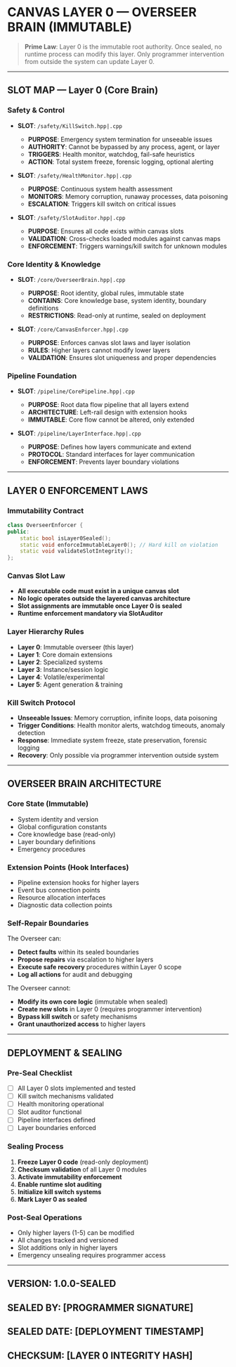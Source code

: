 # CANVAS LAYER 0 — OVERSEER BRAIN (IMMUTABLE)

> **Prime Law**: Layer 0 is the immutable root authority. Once sealed, no runtime process can modify this layer. Only programmer intervention from outside the system can update Layer 0.

---

## SLOT MAP — Layer 0 (Core Brain)

### Safety & Control
- **SLOT**: `/safety/KillSwitch.hpp|.cpp`
  - **PURPOSE**: Emergency system termination for unseeable issues
  - **AUTHORITY**: Cannot be bypassed by any process, agent, or layer
  - **TRIGGERS**: Health monitor, watchdog, fail-safe heuristics
  - **ACTION**: Total system freeze, forensic logging, optional alerting

- **SLOT**: `/safety/HealthMonitor.hpp|.cpp`
  - **PURPOSE**: Continuous system health assessment
  - **MONITORS**: Memory corruption, runaway processes, data poisoning
  - **ESCALATION**: Triggers kill switch on critical issues

- **SLOT**: `/safety/SlotAuditor.hpp|.cpp`
  - **PURPOSE**: Ensures all code exists within canvas slots
  - **VALIDATION**: Cross-checks loaded modules against canvas maps
  - **ENFORCEMENT**: Triggers warnings/kill switch for unknown modules

### Core Identity & Knowledge
- **SLOT**: `/core/OverseerBrain.hpp|.cpp`
  - **PURPOSE**: Root identity, global rules, immutable state
  - **CONTAINS**: Core knowledge base, system identity, boundary definitions
  - **RESTRICTIONS**: Read-only at runtime, sealed on deployment

- **SLOT**: `/core/CanvasEnforcer.hpp|.cpp`
  - **PURPOSE**: Enforces canvas slot laws and layer isolation
  - **RULES**: Higher layers cannot modify lower layers
  - **VALIDATION**: Ensures slot uniqueness and proper dependencies

### Pipeline Foundation
- **SLOT**: `/pipeline/CorePipeline.hpp|.cpp`
  - **PURPOSE**: Root data flow pipeline that all layers extend
  - **ARCHITECTURE**: Left-rail design with extension hooks
  - **IMMUTABLE**: Core flow cannot be altered, only extended

- **SLOT**: `/pipeline/LayerInterface.hpp|.cpp`
  - **PURPOSE**: Defines how layers communicate and extend
  - **PROTOCOL**: Standard interfaces for layer communication
  - **ENFORCEMENT**: Prevents layer boundary violations

---

## LAYER 0 ENFORCEMENT LAWS

### Immutability Contract
```cpp
class OverseerEnforcer {
public:
    static bool isLayer0Sealed();
    static void enforceImmutableLayer0(); // Hard kill on violation
    static void validateSlotIntegrity();
};
```

### Canvas Slot Law
- **All executable code must exist in a unique canvas slot**
- **No logic operates outside the layered canvas architecture**
- **Slot assignments are immutable once Layer 0 is sealed**
- **Runtime enforcement mandatory via SlotAuditor**

### Layer Hierarchy Rules
- **Layer 0**: Immutable overseer (this layer)
- **Layer 1**: Core domain extensions
- **Layer 2**: Specialized systems
- **Layer 3**: Instance/session logic
- **Layer 4**: Volatile/experimental
- **Layer 5**: Agent generation & training

### Kill Switch Protocol
- **Unseeable Issues**: Memory corruption, infinite loops, data poisoning
- **Trigger Conditions**: Health monitor alerts, watchdog timeouts, anomaly detection
- **Response**: Immediate system freeze, state preservation, forensic logging
- **Recovery**: Only possible via programmer intervention outside system

---

## OVERSEER BRAIN ARCHITECTURE

### Core State (Immutable)
- System identity and version
- Global configuration constants
- Core knowledge base (read-only)
- Layer boundary definitions
- Emergency procedures

### Extension Points (Hook Interfaces)
- Pipeline extension hooks for higher layers
- Event bus connection points
- Resource allocation interfaces
- Diagnostic data collection points

### Self-Repair Boundaries
The Overseer can:
- **Detect faults** within its sealed boundaries
- **Propose repairs** via escalation to higher layers
- **Execute safe recovery** procedures within Layer 0 scope
- **Log all actions** for audit and debugging

The Overseer cannot:
- **Modify its own core logic** (immutable when sealed)
- **Create new slots** in Layer 0 (requires programmer intervention)
- **Bypass kill switch** or safety mechanisms
- **Grant unauthorized access** to higher layers

---

## DEPLOYMENT & SEALING

### Pre-Seal Checklist
- [ ] All Layer 0 slots implemented and tested
- [ ] Kill switch mechanisms validated
- [ ] Health monitoring operational
- [ ] Slot auditor functional
- [ ] Pipeline interfaces defined
- [ ] Layer boundaries enforced

### Sealing Process
1. **Freeze Layer 0 code** (read-only deployment)
2. **Checksum validation** of all Layer 0 modules
3. **Activate immutability enforcement**
4. **Enable runtime slot auditing**
5. **Initialize kill switch systems**
6. **Mark Layer 0 as sealed**

### Post-Seal Operations
- Only higher layers (1-5) can be modified
- All changes tracked and versioned
- Slot additions only in higher layers
- Emergency unsealing requires programmer access

---

## VERSION: 1.0.0-SEALED
## SEALED BY: [PROGRAMMER SIGNATURE]
## SEALED DATE: [DEPLOYMENT TIMESTAMP]
## CHECKSUM: [LAYER 0 INTEGRITY HASH]
